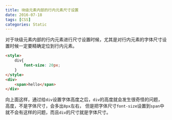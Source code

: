 ```yaml
---
title: 块级元素内部的行内元素尺寸设置
date: 2016-07-18
tags: [CSS]
categories: Static
---
```


对于块级元素内部的行内元素进行尺寸设置时候，尤其是对行内元素的字体尺寸设置时候一定要精确定位到行内元素。

```html
<style>
    div{
        font-size: 20px;
    }
</style>
<div>
    <span>hello</span>
</div>
```

向上面这样，通过给`div`设置字体高度之后，`div`的高度就会发生很奇怪的问题，高度，不是字体尺寸，会多出`8px`左右，
但是把字体尺寸`font-size`设置到`span`中就不会有这样的问题，而且`div`的尺寸就是字体尺寸。
